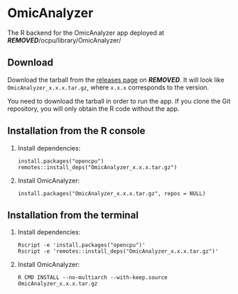 # OmicAnalyzer

The R backend for the OmicAnalyzer app deployed at
***REMOVED***/ocpu/library/OmicAnalyzer/

## Download

Download the tarball from the [releases page][releases] on ***REMOVED***. It will look
like `OmicAnalyzer_x.x.x.tar.gz`, where `x.x.x` corresponds to the version.

[releases]: https://***REMOVED***/***REMOVED***/OmicAnalyzer/releases

You need to download the tarball in order to run the app. If you clone the Git
repository, you will only obtain the R code without the app.

## Installation from the R console

1. Install dependencies:

    ```
    install.packages("opencpu")
    remotes::install_deps("OmicAnalyzer_x.x.x.tar.gz")
    ```

1. Install OmicAnalyzer:

    ```
    install.packages("OmicAnalyzer_x.x.x.tar.gz", repos = NULL)
    ```

## Installation from the terminal

1. Install dependencies:

    ```
    Rscript -e 'install.packages("opencpu")'
    Rscript -e 'remotes::install_deps("OmicAnalyzer_x.x.x.tar.gz")'
    ```

1. Install OmicAnalyzer:

    ```
    R CMD INSTALL --no-multiarch --with-keep.source OmicAnalyzer_x.x.x.tar.gz
    ```
